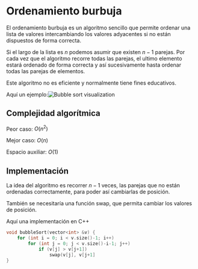 # Ordenamiento burbuja
El ordenamiento burbuja es un algoritmo sencillo que permite ordenar una lista de valores intercambiando los valores adyacentes si no están dispuestos de forma correcta.

Si el largo de la lista es $n$ podemos asumir que existen  $n-1$ parejas. Por cada vez que el algoritmo recorre todas las parejas, el ultimo elemento estará ordenado de forma correcta y así sucesivamente hasta ordenar todas las parejas de elementos.

Este algoritmo no es eficiente  y normalmente tiene fines educativos.

Aquí un ejemplo:![Bubble sort visualization](https://upload.wikimedia.org/wikipedia/commons/0/06/Bubble-sort.gif)
## Complejidad algorítmica
Peor caso: $O(n^2)$

Mejor caso: $O(n)$

Espacio auxiliar: $O(1)$

## Implementación
La idea del algoritmo es recorrer $n-1$ veces, las parejas que no están ordenadas correctamente, para poder así cambiarlas de posición.

También se necesitaría una función $\textrm{swap}$, que permita cambiar los valores de posición.

Aquí una implementación en C++
```cpp
void bubbleSort(vector<int> &v) {
	for (int i = 0; i < v.size()-1; i++)
		for (int j = 0; j < v.size()-i-1; j++)
			if (v[j] > v[j+1])
				swap(v[j], v[j+1]
}
```